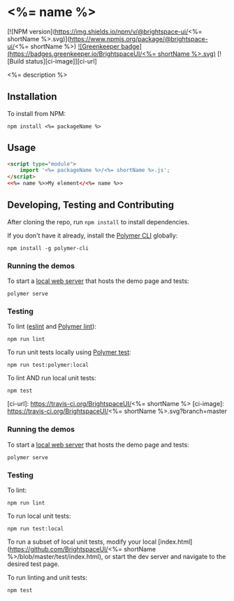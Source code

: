 # <%= name %>

[![NPM version](https://img.shields.io/npm/v/@brightspace-ui/<%= shortName %>.svg)](https://www.npmjs.org/package/@brightspace-ui/<%= shortName %>)
[![Greenkeeper badge](https://badges.greenkeeper.io/BrightspaceUI/<%= shortName %>.svg)](https://greenkeeper.io/)
[![Build status][ci-image]][ci-url]

<%= description %>

## Installation

To install from NPM:

```shell
npm install <%= packageName %>
```

## Usage

```html
<script type="module">
    import '<%= packageName %>/<%= shortName %>.js';
</script>
<<%= name %>>My element</<%= name %>>
```

## Developing, Testing and Contributing

After cloning the repo, run `npm install` to install dependencies.

If you don't have it already, install the [Polymer CLI](https://www.polymer-project.org/3.0/docs/tools/polymer-cli) globally:

```shell
npm install -g polymer-cli
```

### Running the demos

To start a [local web server](https://www.polymer-project.org/3.0/docs/tools/polymer-cli-commands#serve) that hosts the demo page and tests:

```shell
polymer serve
```

### Testing

To lint ([eslint](http://eslint.org/) and [Polymer lint](https://www.polymer-project.org/3.0/docs/tools/polymer-cli-commands#lint)):

```shell
npm run lint
```

To run unit tests locally using [Polymer test](https://www.polymer-project.org/3.0/docs/tools/polymer-cli-commands#tests):

```shell
npm run test:polymer:local
```

To lint AND run local unit tests:

```shell
npm test
```

[ci-url]: https://travis-ci.org/BrightspaceUI/<%= shortName %>
[ci-image]: https://travis-ci.org/BrightspaceUI/<%= shortName %>.svg?branch=master

### Running the demos

To start a [local web server](https://www.polymer-project.org/3.0/docs/tools/polymer-cli-commands#serve) that hosts the demo page and tests:

```shell
polymer serve
```

### Testing

To lint:

```shell
npm run lint
```

To run local unit tests:

```shell
npm run test:local
```

To run a subset of local unit tests, modify your local [index.html](https://github.com/BrightspaceUI/<%= shortName %>/blob/master/test/index.html), or start the dev server and navigate to the desired test page.

To run linting and unit tests:

```shell
npm test
```
